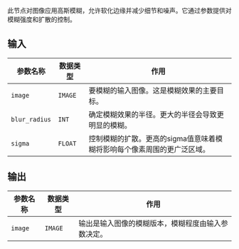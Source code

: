 此节点对图像应用高斯模糊，允许软化边缘并减少细节和噪声。它通过参数提供对模糊强度和扩散的控制。

## 输入

| 参数名称 | 数据类型 | 作用 |
| --- | --- | --- |
| `image` | `IMAGE` | 要模糊的输入图像。这是模糊效果的主要目标。 |
| `blur_radius` | `INT` | 确定模糊效果的半径。更大的半径会导致更明显的模糊。 |
| `sigma` | `FLOAT` | 控制模糊的扩散。更高的sigma值意味着模糊将影响每个像素周围的更广泛区域。 |

## 输出

| 参数名称 | 数据类型 | 作用 |
| --- | --- | --- |
| `image` | `IMAGE` | 输出是输入图像的模糊版本，模糊程度由输入参数决定。 |

